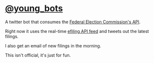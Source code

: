 # [@young_bots](https://twitter.com/young_bots)

A twitter bot that consumes the [Federal Election Commission's API](https://api.open.fec.gov/developers/). 

Right now it uses the real-time [efiling API feed](https://api.open.fec.gov/developers/#!/efiling/get_efile_filings) and tweets out the latest filings.

I also get an email of new filings in the morning. 

This isn't official, it's just for fun.
